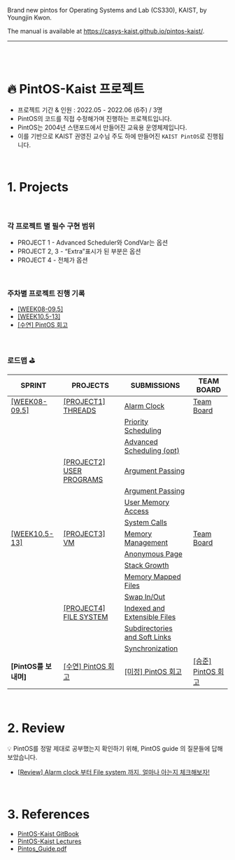 Brand new pintos for Operating Systems and Lab (CS330), KAIST, by Youngjin Kwon.

The manual is available at https://casys-kaist.github.io/pintos-kaist/.

---

<br />
<br />

# 🔥 PintOS-Kaist 프로젝트

- 프로젝트 기간 & 인원 : 2022.05 - 2022.06 (6주) / 3명
- PintOS의 코드를 직접 수정해가며 진행하는 프로젝트입니다.
- PintOS는 2004년 스탠포드에서 만들어진 교육용 운영체제입니다.
- 이를 기반으로 KAIST 권영진 교수님 주도 하에 만들어진 `KAIST PintOS`로 진행됩니다.


<br />

# 1. Projects

<br />

### 각 프로젝트 별 필수 구현 범위

- PROJECT 1 - Advanced Scheduler와 CondVar는 옵션
- PROJECT 2, 3 - “Extra”표시가 된 부분은 옵션
- PROJECT 4 - 전체가 옵션

<br />

### 주차별 프로젝트 진행 기록

- [[WEEK08-09.5]](https://www.notion.so/WEEK08-09-5-c3bb1ac714b84e12aecd80fe8d131dd3)
- [[WEEK10.5-13]](https://www.notion.so/WEEK10-5-13-2edc485b19624824b468fcff90b04fc5)
- [[수연] PintOS 회고](https://www.notion.so/PintOS-e1c49ac2c2c040e09d88fd47d4803264)

<br />

### 로드맵 ⛳️


| SPRINT | PROJECTS | SUBMISSIONS | TEAM BOARD |
| --- | --- | --- | --- |
| [[WEEK08-09.5]](https://flicker-alyssum-bb5.notion.site/WEEK08-09-5-c3bb1ac714b84e12aecd80fe8d131dd3)  | [[PROJECT1] THREADS](https://flicker-alyssum-bb5.notion.site/PROJECT1-THREADS-014ed64db167424da60ce535b1b5a26f) | [Alarm Clock](https://flicker-alyssum-bb5.notion.site/Alarm-Clock-a2589bfbc9c04a8ab080606c17faa379) | [Team Board](https://www.notion.so/Team-Board-dd1cc0b7995b467691dfb6b6b37deec3) |
|  |  | [Priority Scheduling](https://flicker-alyssum-bb5.notion.site/Priority-Scheduling-92ae720451b9453d9b8efbf5eab2819e) |  |
|  |  | [Advanced Scheduling (opt)](https://flicker-alyssum-bb5.notion.site/Advanced-Scheduling-opt-e43f94a0649c4cc5a6eee1078f46b55e) |  |
|  | [[PROJECT2] USER PROGRAMS](https://flicker-alyssum-bb5.notion.site/PROJECT2-USER-PROGRAMS-32593b0d3a0f46e8a6cf7e7567d2e13d)  | [Argument Passing](https://flicker-alyssum-bb5.notion.site/Argument-Passing-6588ceae6bd04f8eb8066e7d21300f69) |  |
|  |  | [Argument Passing](https://flicker-alyssum-bb5.notion.site/Argument-Passing-6588ceae6bd04f8eb8066e7d21300f69) |  |
|  |  | [User Memory Access](https://flicker-alyssum-bb5.notion.site/User-Memory-Access-a960dbbf6d0b45abab0ac9917511fb8b) |  |
|  |  | [System Calls](https://flicker-alyssum-bb5.notion.site/System-Calls-3454069b5c1f4615b1ed6de33aa6a212) |  |
| [[WEEK10.5-13]](https://flicker-alyssum-bb5.notion.site/WEEK10-5-13-2edc485b19624824b468fcff90b04fc5) | [[PROJECT3] VM](https://flicker-alyssum-bb5.notion.site/PROJECT3-VM-e4ef94c3e8064c36b58f21dac5520c81)  | [Memory Management](https://www.notion.so/Memory-Management-f767750904d44a8b92c28f7f94b2fab2) | [Team Board](https://flicker-alyssum-bb5.notion.site/Team-Board-0e115ddf226f480d961de467db3f0995) |
|  |  | [Anonymous Page](https://flicker-alyssum-bb5.notion.site/Anonymous-Page-d4fa82a6065b43a28dbbb3672b385374) |  |
|  |  | [Stack Growth](https://flicker-alyssum-bb5.notion.site/Stack-Growth-fc560f1636bc49eba8e9a7e8216811c3)  |  |
|  |  | [Memory Mapped Files](https://www.notion.so/Memory-Mapped-Files-f05745162456441681bc51716f9b7357) |  |
|  |  | [Swap In/Out](https://www.notion.so/Swap-In-Out-78921f9dda2e4e2eb35023fcab916dad) |  |
|  | [[PROJECT4] FILE SYSTEM](https://www.notion.so/PROJECT4-FILE-SYSTEM-33c412d4aa2e4e2daead9c53e68a4518)| [Indexed and Extensible Files](https://www.notion.so/Indexed-and-Extensible-Files-ba30c8f716b544479f5560315035d47a) |  |
|  |  | [Subdirectories and Soft Links](https://flicker-alyssum-bb5.notion.site/Subdirectories-and-Soft-Links-8f462040c0b54a5fb013570f9fdd6d60) |  |
|  |  | [Synchronization](https://www.notion.so/Synchronization-600c218f38c64c59a00b20013aff7527) |  |
| **[PintOS를 보내며]** | [[수연] PintOS 회고](https://www.notion.so/PintOS-e1c49ac2c2c040e09d88fd47d4803264) | [[미정] PintOS 회고](https://flicker-alyssum-bb5.notion.site/PintOS-5961845e74b7466aa22b9d01d4d0abf0) | [[승준] PintOS 회고](https://flicker-alyssum-bb5.notion.site/PintOS-a4dedf9f92684279b51260a68d2fa98a) |

<br />

# 2. Review

💡 PintOS를 정말 제대로 공부했는지 확인하기 위해, PintOS guide 의 질문들에 답해보았습니다.

- [[Review] Alarm clock 부터 File system 까지, 얼마나 아는지 체크해보자!](https://www.notion.so/Review-Alarm-clock-File-system-804169d8da6b4b128489767eeafa5094)

<br />

# 3. References

- [PintOS-Kaist GitBook](https://casys-kaist.github.io/pintos-kaist/)
- [PintOS-Kaist Lectures](https://oslab.kaist.ac.kr/pintosslides/)
- [Pintos_Guide.pdf](https://github.com/Suyeon-B/pintos-kaist/files/9331527/Pintos_Guide.pdf)


